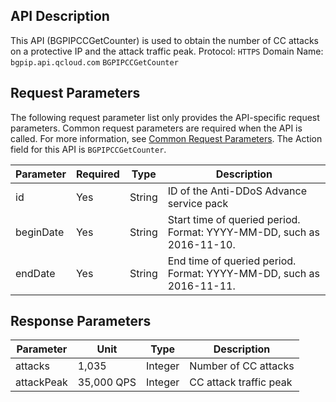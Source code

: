 ﻿[//]: # (chinagitpath:XXXXX)

## API Description
This API (BGPIPCCGetCounter) is used to obtain the number of CC attacks on a protective IP and the attack traffic peak.
Protocol: `HTTPS`
Domain Name: `bgpip.api.qcloud.com`
`BGPIPCCGetCounter`

## Request Parameters
The following request parameter list only provides the API-specific request parameters. Common request parameters are required when the API is called. For more information, see [Common Request Parameters](https://cloud.tencent.com/document/product/1014/31224). The Action field for this API is `BGPIPCCGetCounter`.

| Parameter | Required | Type | Description |
|---------|---------|---------|---------|
| id | Yes | String | ID of the Anti-DDoS Advance service pack |
| beginDate | Yes | String | Start time of queried period. Format: YYYY-MM-DD, such as 2016-11-10. |
| endDate | Yes | String | End time of queried period. Format: YYYY-MM-DD, such as 2016-11-11. |

## Response Parameters

| Parameter | Unit | Type | Description |
|---------|---------|---------|---------|
| attacks | 1,035 | Integer | Number of CC attacks |
| attackPeak | 35,000 QPS | Integer | CC attack traffic peak |

